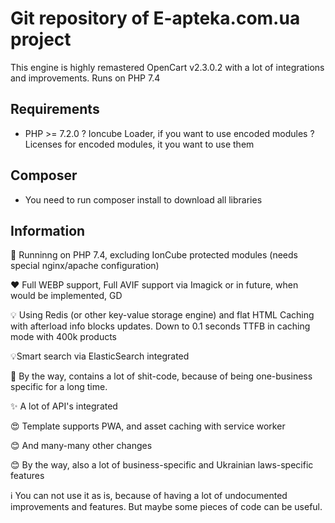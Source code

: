 # Git repository of E-apteka.com.ua project

This engine is highly remastered OpenCart v2.3.0.2 with a lot of integrations and improvements. Runs on PHP 7.4

Requirements
------------

*   PHP >= 7.2.0
?   Ioncube Loader, if you want to use encoded modules
?   Licenses for encoded modules, it you want to use them

Composer
------------

* You need to run composer install to download all libraries


Information
------------

🚀 Runninng on PHP 7.4, excluding IonCube protected modules (needs special nginx/apache configuration)

❤️ Full WEBP support, Full AVIF support via Imagick or in future, when would be implemented, GD

💡 Using Redis (or other key-value storage engine) and flat HTML Caching with afterload info blocks updates. Down to 0.1 seconds TTFB in caching mode with 400k products

💡Smart search via ElasticSearch integrated

🤣 By the way, contains a lot of shit-code, because of being one-business specific for a long time.

✨ A lot of API's integrated

😍 Template supports PWA, and asset caching with service worker

😊 And many-many other changes

😊 By the way, also a lot of business-specific and Ukrainian laws-specific features

ℹ️ You can not use it as is, because of having a lot of undocumented improvements and features. But maybe some pieces of code can be useful.
